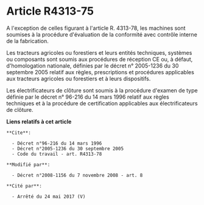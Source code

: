 # Article R4313-75

A l'exception de celles figurant à l'article R. 4313-78, les machines sont soumises à la procédure d'évaluation de la
conformité avec contrôle interne de la fabrication. 

Les tracteurs agricoles ou forestiers et leurs entités techniques, systèmes ou composants sont soumis aux procédures de
réception CE ou, à défaut, d'homologation nationale, définies par le décret n° 2005-1236 du 30 septembre 2005 relatif aux
règles, prescriptions et procédures applicables aux tracteurs agricoles ou forestiers et à leurs dispositifs. 

Les électrificateurs de clôture sont soumis à la procédure d'examen de type définie par le décret n° 96-216 du 14 mars 1996
relatif aux règles techniques et à la procédure de certification applicables aux électrificateurs de clôture.

**Liens relatifs à cet article**

	**Cite**:

	  - Décret n°96-216 du 14 mars 1996
	  - Décret n°2005-1236 du 30 septembre 2005
	  - Code du travail - art. R4313-78

	**Modifié par**:

	  - Décret n°2008-1156 du 7 novembre 2008 - art. 8

	**Cité par**:

	  - Arrêté du 24 mai 2017 (V)

